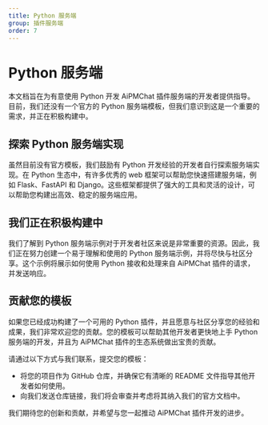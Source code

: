 ```yaml
---
title: Python 服务端
group: 插件服务端
order: 7
---
```


# Python 服务端

本文档旨在为有意使用 Python 开发 AiPMChat 插件服务端的开发者提供指导。目前，我们还没有一个官方的 Python 服务端模板，但我们意识到这是一个重要的需求，并正在积极构建中。

## 探索 Python 服务端实现

虽然目前没有官方模板，我们鼓励有 Python 开发经验的开发者自行探索服务端实现。在 Python 生态中，有许多优秀的 web 框架可以帮助您快速搭建服务端，例如 Flask、FastAPI 和 Django。这些框架都提供了强大的工具和灵活的设计，可以帮助您构建出高效、稳定的服务端应用。

## 我们正在积极构建中

我们了解到 Python 服务端示例对于开发者社区来说是非常重要的资源。因此，我们正在努力创建一个易于理解和使用的 Python 服务端示例，并将尽快与社区分享。这个示例将展示如何使用 Python 接收和处理来自 AiPMChat 插件的请求，并发送响应。

## 贡献您的模板

如果您已经成功构建了一个可用的 Python 插件，并且愿意与社区分享您的经验和成果，我们非常欢迎您的贡献。您的模板可以帮助其他开发者更快地上手 Python 服务端的开发，并且为 AiPMChat 插件的生态系统做出宝贵的贡献。

请通过以下方式与我们联系，提交您的模板：

- 将您的项目作为 GitHub 仓库，并确保它有清晰的 README 文件指导其他开发者如何使用。
- 向我们发送仓库链接，我们将会审查并考虑将其纳入我们的官方文档中。

我们期待您的创新和贡献，并希望与您一起推动 AiPMChat 插件开发的进步。
